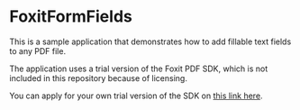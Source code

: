 # FoxitFormFields
 
This is a sample application that demonstrates how to add fillable text fields to any PDF file. 

The application uses a trial version of the Foxit PDF SDK, which is not included in this repository because of licensing.

You can apply for your own trial version of the SDK on [this link here](https://developers.foxit.com/pdf-sdk/free-trial/).